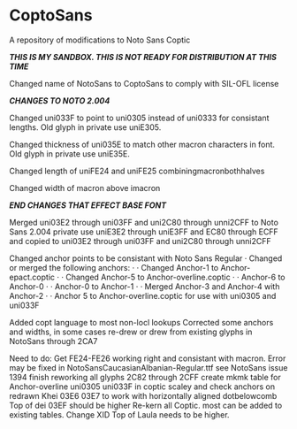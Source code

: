# CoptoSans
A repository of modifications to Noto Sans Coptic

***THIS IS MY SANDBOX. THIS IS NOT READY FOR DISTRIBUTION AT THIS TIME***

Changed name of NotoSans to CoptoSans to comply with SIL-OFL license

***CHANGES TO NOTO 2.004***

Changed uni033F to point to uni0305 instead of uni0333 for consistant lengths. Old glyph in private use uniE305.

Changed thickness of uni035E to match other macron characters in font. Old glyph in private use uniE35E.

Changed length of uniFE24 and uniFE25 combiningmacronbothhalves 

Changed width of macron above imacron

***END CHANGES THAT EFFECT BASE FONT***

Merged uni03E2 through uni03FF and uni2C80 through unni2CFF to Noto Sans 2.004 private use uniE3E2 through uniE3FF and EC80 through ECFF and copied to uni03E2 through uni03FF and uni2C80 through unni2CFF

Changed anchor points to be consistant with Noto Sans Regular
· Changed or merged the following anchors:
· · Changed Anchor-1 to Anchor-epact.coptic
· · Changed Anchor-5 to Anchor-overline.coptic
· · Anchor-6 to Anchor-0
· · Anchor-0 to Anchor-1
· · Merged Anchor-3 and Anchor-4 with Anchor-2
· · Anchor 5 to Anchor-overline.coptic for use with uni0305 and uni033F

Added copt <dflt> language to most non-locl lookups
Corrected some anchors and widths, in some cases re-drew or drew from existing glyphs in NotoSans through 2CA7



Need to do:
Get FE24-FE26 working right and consistant with macron. Error may be fixed in NotoSansCaucasianAlbanian-Regular.ttf see NotoSans issue 1394
finish reworking all glyphs 2C82 through 2CFF
create mkmk table for Anchor-overline uni0305 uni033F in coptic
scaley and check anchors on redrawn Khei 03E6 03E7 to work with horizontally aligned dotbelowcomb
Top of dei 03EF should be higher
Re-kern all Coptic. most can be added to existing tables.
Change XID
Top of Laula needs to be higher.

